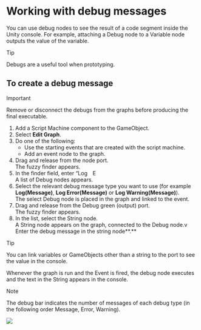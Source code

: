 

# Working with debug messages

You can use debug nodes to see the result of a code segment inside the Unity console. For example, attaching a Debug node to a Variable node outputs the value of the variable.

> [!TIP]
> Debugs are a useful tool when prototyping.

## To create a debug message 

> [!IMPORTANT]
> Remove or disconnect the debugs from the graphs before producing the final executable.

1. Add a Script Machine component to the GameObject. 
2. Select **Edit Graph**.
3. Do one of the following:
   - Use the starting events that are created with the script machine.
   - Add an event node to the graph.
4. Drag and release from the node port.</br>
   The fuzzy finder appears. 
5. In the finder field, enter “Log E</br>
   A list of Debug nodes appears.
6. Select the relevant debug message type you want to use (for example **Log(Message)**, **Log Error(Message)** or **Log Warning(Message)**).</br>
   The select Debug node is placed in the graph and linked to the event.
7. Drag and release from the Debug green (output) port.</br>
   The fuzzy finder appears.
8. In the list, select the String node.</br>
   A String node appears on the graph, connected to the Debug node.v
   Enter the debug message in the string node**.**

> [!TIP]
> You can link variables or GameObjects other than a string to the port to see the value in the console.

Whenever the graph is run and the Event is fired, the debug node executes and the text in the String appears in the console.

> [!NOTE]
> The debug bar indicates the number of messages of each debug type (in the following order Message, Error, Warning).

![](images/vs-unity-console-w-warnings.png)



